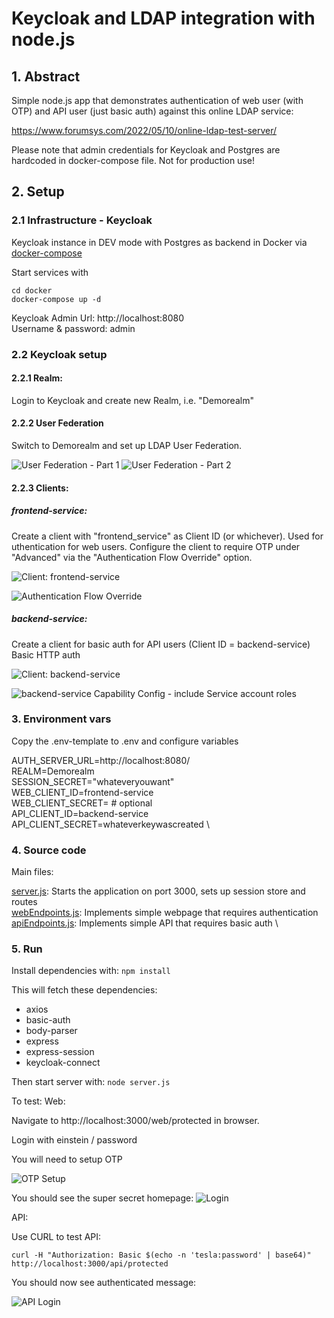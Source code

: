 # Keycloak and LDAP integration with node.js

## 1. Abstract

Simple node.js app that demonstrates authentication of web user (with OTP) and API user (just basic auth) against this online LDAP service:

https://www.forumsys.com/2022/05/10/online-ldap-test-server/

Please note that admin credentials for Keycloak and Postgres are hardcoded in docker-compose file. Not for production use!

## 2. Setup

### 2.1 Infrastructure - Keycloak

Keycloak instance in DEV mode with Postgres as backend in Docker via
[docker-compose](docker/docker-compose.yml)

Start services with 
```
cd docker
docker-compose up -d
```

Keycloak Admin Url: http://localhost:8080 \
Username & password: admin 

### 2.2 Keycloak setup

#### 2.2.1 Realm:

Login to Keycloak and create new Realm, i.e. "Demorealm"

#### 2.2.2 User Federation

Switch to Demorealm and set up LDAP User Federation.

![User Federation - Part 1](<screenshots/User Federation Part 1.png>)
![User Federation - Part 2](<screenshots/User Federation Part 2.png>)

#### 2.2.3 Clients:

##### frontend-service: 

Create a client with "frontend_service" as Client ID (or whichever). Used for uthentication for web users. Configure the client to require OTP under "Advanced" via the "Authentication Flow Override" option.

![Client: frontend-service](screenshots/frontend_client.png)

![Authentication Flow Override](<screenshots/Authentication Flow Override.png>)

##### backend-service: 

Create a client for basic auth for API users (Client ID = backend-service) Basic HTTP auth

![Client: backend-service](screenshots/backend_client.png)

![backend-service Capability Config - include Service account roles](<screenshots/backend-service config.png>)
### 3. Environment vars

Copy the .env-template to .env and configure variables

AUTH_SERVER_URL=http://localhost:8080/ \
REALM=Demorealm \
SESSION_SECRET="whateveryouwant" \
WEB_CLIENT_ID=frontend-service \
WEB_CLIENT_SECRET= # optional \
API_CLIENT_ID=backend-service \
API_CLIENT_SECRET=whateverkeywascreated \

### 4. Source code

Main files:

[server.js](src/server.js):  Starts the application on port 3000, sets up session store and routes \
[webEndpoints.js](src/webEndpoints.js): Implements simple webpage that requires authentication \
[apiEndpoints.js](src/apiEndpoints.js): Implements simple API that requires basic auth \

### 5. Run

Install dependencies with:
```npm install```

This will fetch these dependencies:
* axios
* basic-auth
* body-parser
* express
* express-session
* keycloak-connect

Then start server with:
```node server.js```   

To test:
Web: 

Navigate to http://localhost:3000/web/protected in browser.

Login with einstein / password

You will need to setup OTP

![OTP Setup](screenshots/Web-login/OTP-setup.png)

You should see the super secret homepage:
![Login](screenshots/Web-login/Succesful-login.png)

API: 

Use CURL to test API:

```  
curl -H "Authorization: Basic $(echo -n 'tesla:password' | base64)" http://localhost:3000/api/protected
```  
You should now see authenticated message:

![API Login](screenshots/API-login/API-login.png)
